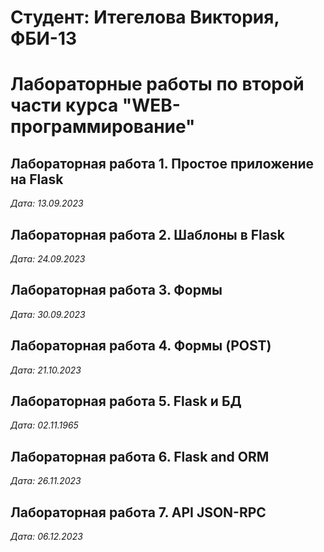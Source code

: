 # Студент: Итегелова Виктория, ФБИ-13

# Лабораторные работы по второй части курса "WEB-программирование"

## Лабораторная работа 1. Простое приложение на Flask

*Дата: 13.09.2023*

## Лабораторная работа 2. Шаблоны в Flask

*Дата: 24.09.2023*

## Лабораторная работа 3. Формы

*Дата: 30.09.2023*

## Лабораторная работа 4. Формы (POST)

*Дата: 21.10.2023*

## Лабораторная работа 5. Flask и БД

*Дата: 02.11.1965*

## Лабораторная работа 6. Flask and ORM

*Дата: 26.11.2023*

## Лабораторная работа 7. API JSON-RPC

*Дата: 06.12.2023*



